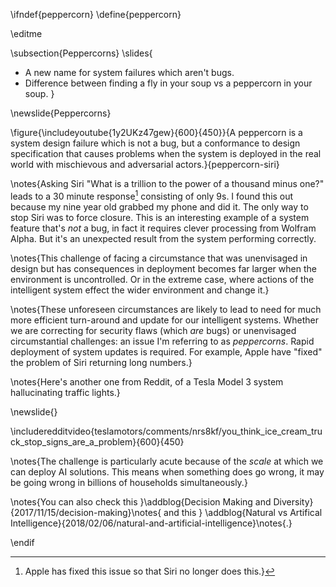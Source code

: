 \ifndef{peppercorn}
\define{peppercorn}

\editme

\subsection{Peppercorns}
\slides{
* A new name for system failures which aren't bugs.
* Difference between finding a fly in your soup vs a peppercorn in your soup. 
}

\newslide{Peppercorns}

\figure{\includeyoutube{1y2UKz47gew}{600}{450}}{A peppercorn is a system design failure which is not a bug, but a conformance to design specification that causes problems when the system is deployed in the real world with mischievous and adversarial actors.}{peppercorn-siri}

\notes{Asking Siri "What is a trillion to the power of a thousand minus one?" leads to a 30 minute response[^fixed] consisting of only 9s. I found this out because my nine year old grabbed my phone and did it. The only way to stop Siri was to force closure. This is an interesting example of a system feature that's *not* a bug, in fact it requires clever processing from Wolfram Alpha. But it's an unexpected result from the system performing correctly.

[^fixed]: Apple has fixed this issue so that Siri no longer does this.}

\notes{This challenge of facing a circumstance that was unenvisaged in design but has consequences in deployment becomes far larger when the environment is uncontrolled. Or in the extreme case, where actions of the intelligent system effect the wider environment and change it.}

\notes{These unforeseen circumstances are likely to lead to need for much more efficient turn-around and update for our intelligent systems. Whether we are correcting for security flaws (which *are* bugs) or unenvisaged circumstantial challenges: an issue I'm referring to as *peppercorns*. Rapid deployment of system updates is required. For example, Apple have "fixed" the problem of Siri returning long numbers.}

\notes{Here's another one from Reddit, of a Tesla Model 3 system hallucinating traffic lights.}

\newslide{}

\includeredditvideo{teslamotors/comments/nrs8kf/you_think_ice_cream_truck_stop_signs_are_a_problem}{600}{450}

\notes{The challenge is particularly acute because of the *scale* at which we can deploy AI solutions. This means when something does go wrong, it may be going wrong in billions of households simultaneously.}


\notes{You can also check this }\addblog{Decision Making and Diversity}{2017/11/15/decision-making}\notes{ and this }
\addblog{Natural vs Artifical Intelligence}{2018/02/06/natural-and-artificial-intelligence}\notes{.}

\endif
